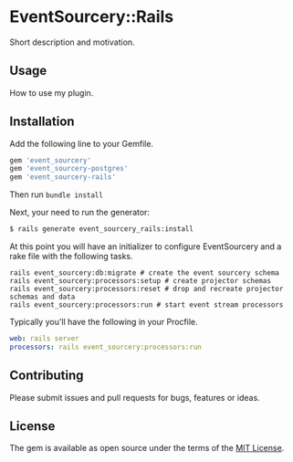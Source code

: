 # EventSourcery::Rails
Short description and motivation.

## Usage
How to use my plugin.

## Installation
Add the following line to your Gemfile.

```ruby
gem 'event_sourcery'
gem 'event_sourcery-postgres'
gem 'event_sourcery-rails'
```

Then run `bundle install`

Next, your need to run the generator:

```bash
$ rails generate event_sourcery_rails:install
```

At this point you will have an initializer to configure EventSourcery and a
rake file with the following tasks.

```
rails event_sourcery:db:migrate # create the event sourcery schema
rails event_sourcery:processors:setup # create projector schemas
rails event_sourcery:processors:reset # drop and recreate projector schemas and data
rails event_sourcery:processors:run # start event stream processors
```

Typically you'll have the following in your Procfile.

```yaml
web: rails server
processors: rails event_sourcery:processors:run
```

## Contributing
Please submit issues and pull requests for bugs, features or ideas.

## License
The gem is available as open source under the terms of the [MIT License](https://opensource.org/licenses/MIT).
